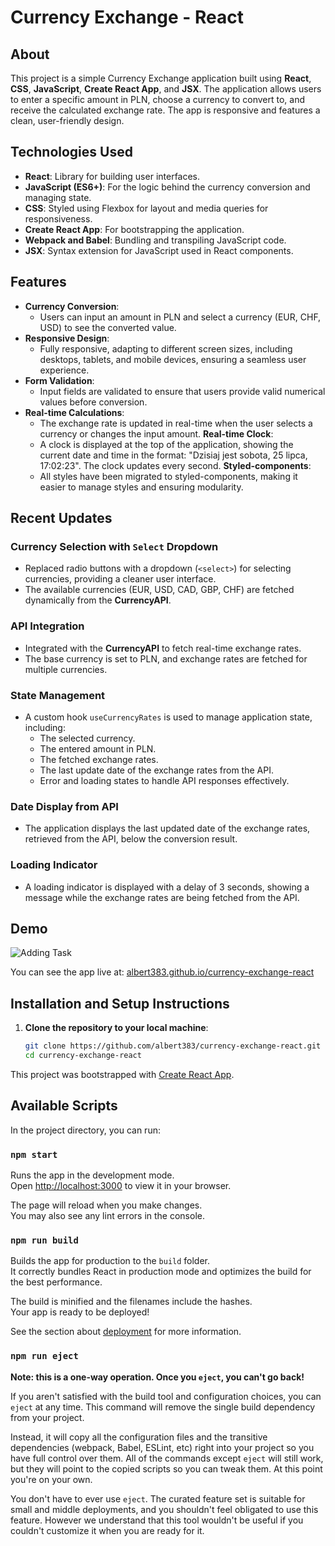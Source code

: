 # Currency Exchange - React

## About

This project is a simple Currency Exchange application built using **React**, **CSS**, **JavaScript**, **Create React App**, and **JSX**. The application allows users to enter a specific amount in PLN, choose a currency to convert to, and receive the calculated exchange rate. The app is responsive and features a clean, user-friendly design.

## Technologies Used

- **React**: Library for building user interfaces.
- **JavaScript (ES6+)**: For the logic behind the currency conversion and managing state.
- **CSS**: Styled using Flexbox for layout and media queries for responsiveness.
- **Create React App**: For bootstrapping the application.
- **Webpack and Babel**: Bundling and transpiling JavaScript code.
- **JSX**: Syntax extension for JavaScript used in React components.

## Features

- **Currency Conversion**: 
  - Users can input an amount in PLN and select a currency (EUR, CHF, USD) to see the converted value.
- **Responsive Design**:
  - Fully responsive, adapting to different screen sizes, including desktops, tablets, and mobile devices, ensuring a seamless user experience.
- **Form Validation**:
  - Input fields are validated to ensure that users provide valid numerical values before conversion.
- **Real-time Calculations**:
  - The exchange rate is updated in real-time when the user selects a currency or changes the input amount.
   **Real-time Clock**:
  - A clock is displayed at the top of the application, showing the current date and time in the format: "Dzisiaj jest sobota, 25 lipca, 17:02:23". The clock updates every second.
    **Styled-components**:
  -  All styles have been migrated to styled-components, making it easier to manage styles and ensuring modularity.

## Recent Updates

### Currency Selection with `Select` Dropdown
- Replaced radio buttons with a dropdown (`<select>`) for selecting currencies, providing a cleaner user interface.
- The available currencies (EUR, USD, CAD, GBP, CHF) are fetched dynamically from the **CurrencyAPI**.

### API Integration
- Integrated with the **CurrencyAPI** to fetch real-time exchange rates.
- The base currency is set to PLN, and exchange rates are fetched for multiple currencies.

### State Management
- A custom hook `useCurrencyRates` is used to manage application state, including:
  - The selected currency.
  - The entered amount in PLN.
  - The fetched exchange rates.
  - The last update date of the exchange rates from the API.
  - Error and loading states to handle API responses effectively.

### Date Display from API
- The application displays the last updated date of the exchange rates, retrieved from the API, below the conversion result.

### Loading Indicator
- A loading indicator is displayed with a delay of 3 seconds, showing a message while the exchange rates are being fetched from the API.

## Demo

![Adding Task](https://i.postimg.cc/gc1DDwhV/to-do-list-usage-local-storage-ezgif-com-optimize-1.gif)

You can see the app live at: [albert383.github.io/currency-exchange-react](https://albert383.github.io/currency-exchange-react/)

## Installation and Setup Instructions

1. **Clone the repository to your local machine**:

   ```bash
   git clone https://github.com/albert383/currency-exchange-react.git
   cd currency-exchange-react


This project was bootstrapped with [Create React App](https://github.com/facebook/create-react-app).

## Available Scripts

In the project directory, you can run:

### `npm start`

Runs the app in the development mode.\
Open [http://localhost:3000](http://localhost:3000) to view it in your browser.

The page will reload when you make changes.\
You may also see any lint errors in the console.

### `npm run build`

Builds the app for production to the `build` folder.\
It correctly bundles React in production mode and optimizes the build for the best performance.

The build is minified and the filenames include the hashes.\
Your app is ready to be deployed!

See the section about [deployment](https://facebook.github.io/create-react-app/docs/deployment) for more information.

### `npm run eject`

**Note: this is a one-way operation. Once you `eject`, you can't go back!**

If you aren't satisfied with the build tool and configuration choices, you can `eject` at any time. This command will remove the single build dependency from your project.

Instead, it will copy all the configuration files and the transitive dependencies (webpack, Babel, ESLint, etc) right into your project so you have full control over them. All of the commands except `eject` will still work, but they will point to the copied scripts so you can tweak them. At this point you're on your own.

You don't have to ever use `eject`. The curated feature set is suitable for small and middle deployments, and you shouldn't feel obligated to use this feature. However we understand that this tool wouldn't be useful if you couldn't customize it when you are ready for it.